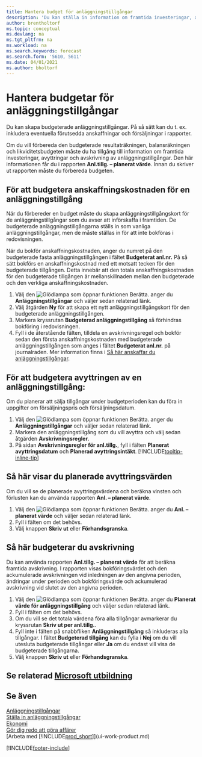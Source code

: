 ```yaml
---
title: Hantera budget för anläggningstillgångar
description: 'Du kan ställa in information om framtida investeringar, avyttringar och avskrivning av anläggningstillgångar för att förbereda budgetar och prognoser.'
author: brentholtorf
ms.topic: conceptual
ms.devlang: na
ms.tgt_pltfrm: na
ms.workload: na
ms.search.keywords: forecast
ms.search.form: '5610, 5611'
ms.date: 04/01/2021
ms.author: bholtorf
---
```

# Hantera budgetar för anläggningstillgångar

Du kan skapa budgeterade anläggningstillgångar. På så sätt kan du t. ex. inkludera eventuella förutsedda anskaffningar och försäljningar i rapporter.  

Om du vill förbereda den budgeterade resultaträkningen, balansräkningen och likviditetsbudgeten måste du ha tillgång till information om framtida investeringar, avyttringar och avskrivning av anläggningstillgångar. Den här informationen får du i rapporten **Anl.tillg. – planerat värde**. Innan du skriver ut rapporten måste du förbereda budgeten.  

## För att budgetera anskaffningskostnaden för en anläggningstillgång

När du förbereder en budget måste du skapa anläggningstillgångskort för de anläggningstillgångar som du avser att införskaffa i framtiden. De budgeterade anläggningstillgångarna ställs in som vanliga anläggningstillgångar, men de måste ställas in för att inte bokföras i redovisningen.

När du bokför anskaffningskostnaden, anger du numret på den budgeterade fasta anläggningstillgången i fältet **Budgeterat anl.nr.** På så sätt bokförs en anskaffningskostnad med ett motsatt tecken för den budgeterade tillgången. Detta innebär att den totala anskaffningskostnaden för den budgeterade tillgången är mellanskillnaden mellan den budgeterade och den verkliga anskaffningskostnaden.

1. Välj den ![Glödlampa som öppnar funktionen Berätta.](media/ui-search/search_small.png "Berätta för mig vad du vill göra") anger du **Anläggningstillgångar** och väljer sedan relaterad länk.
2. Välj åtgärden **Ny** för att skapa ett nytt anläggningstillgångskort för den budgeterade anläggningstillgången.
3. Markera kryssrutan **Budgeterad anläggningstillgång** så förhindras bokföring i redovisningen.
4. Fyll i de återstående fälten, tilldela en avskrivningsregel och bokför sedan den första anskaffningskostnaden med budgeterade anläggningstillgången som anges i fältet **Budgeterat anl.nr.** på journalraden. Mer information finns i [Så här anskaffar du anläggningstillgångar](fa-how-acquire.md).

## För att budgetera avyttringen av en anläggningstillgång:

Om du planerar att sälja tillgångar under budgetperioden kan du föra in uppgifter om försäljningspris och försäljningsdatum.

1. Välj den ![Glödlampa som öppnar funktionen Berätta.](media/ui-search/search_small.png "Berätta för mig vad du vill göra") anger du **Anläggningstillgångar** och väljer sedan relaterad länk.
2. Markera den anläggningstillgång som du vill avyttra och välj sedan åtgärden **Avskrivningsregler**.
3. På sidan **Avskrivningsregler för anl.tillg.**, fyll i fälten **Planerat avyttringsdatum** och **Planerad avyttringsintäkt**. [!INCLUDE[tooltip-inline-tip](includes/tooltip-inline-tip_md.md)]

## Så här visar du planerade avyttringsvärden

Om du vill se de planerade avyttringsvärdena och beräkna vinsten och förlusten kan du använda rapporten **Anl. – planerat värde**.

1. Välj den ![Glödlampa som öppnar funktionen Berätta.](media/ui-search/search_small.png "Berätta för mig vad du vill göra") anger du **Anl. – planerat värde** och väljer sedan relaterad länk.
2. Fyll i fälten om det behövs.
3. Välj knappen **Skriv ut** eller **Förhandsgranska**.

## Så här budgeterar du avskrivning

Du kan använda rapporten **Anl.tillg. – planerat värde** för att beräkna framtida avskrivning. I rapporten visas bokföringsvärdet och den ackumulerade avskrivningen vid inledningen av den angivna perioden, ändringar under perioden och bokföringsvärde och ackumulerad avskrivning vid slutet av den angivna perioden.

1. Välj den ![Glödlampa som öppnar funktionen Berätta.](media/ui-search/search_small.png "Berätta vad du vill göra") anger du **Planerat värde för anläggningstillgång** och väljer sedan relaterad länk.
2. Fyll i fälten om det behövs.
3. Om du vill se det totala värdena föra alla tillgångar avmarkerar du kryssrutan **Skriv ut per anl.tillg.**.
4. Fyll inte i fälten på snabbfliken **Anläggningstillgång** så inkluderas alla tillgångar. I fältet **Budgeterad tillgång** kan du fylla i **Nej** om du vill utesluta budgeterade tillgångar eller **Ja** om du endast vill visa de budgeterade tillgångarna.
5. Välj knappen **Skriv ut** eller **Förhandsgranska**.

## Se relaterad [Microsoft utbildning](/training/modules/budget-fixed-assets/)

## Se även

[Anläggningstillgångar](fa-manage.md)  
[Ställa in anläggningstillgångar](fa-setup.md)  
[Ekonomi](finance.md)  
[Gör dig redo att göra affärer](ui-get-ready-business.md)  
[Arbeta med [!INCLUDE[prod_short](includes/prod_short.md)]](ui-work-product.md)


[!INCLUDE[footer-include](includes/footer-banner.md)]
